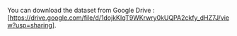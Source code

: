 You can download the dataset from Google Drive : [https://drive.google.com/file/d/1dojkKIqT9WKrwry0kUQPA2ckfy_dHZ7J/view?usp=sharing].